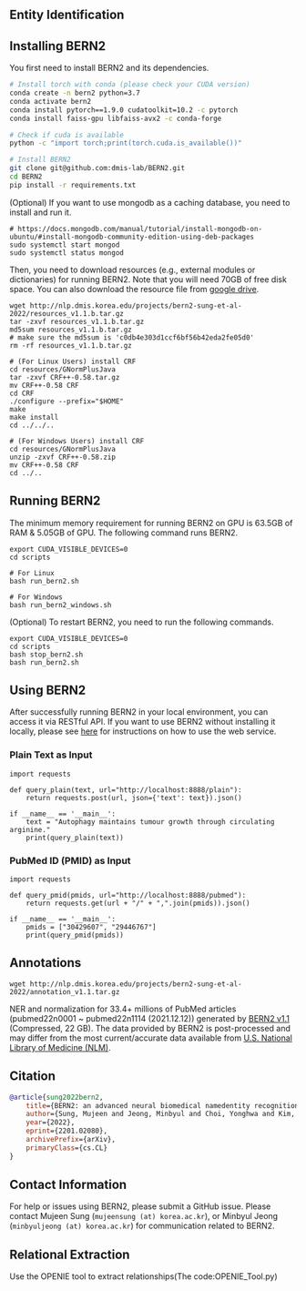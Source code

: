 ## Entity Identification
## Installing BERN2

You first need to install BERN2 and its dependencies.

```bash
# Install torch with conda (please check your CUDA version)
conda create -n bern2 python=3.7
conda activate bern2
conda install pytorch==1.9.0 cudatoolkit=10.2 -c pytorch
conda install faiss-gpu libfaiss-avx2 -c conda-forge

# Check if cuda is available
python -c "import torch;print(torch.cuda.is_available())"

# Install BERN2
git clone git@github.com:dmis-lab/BERN2.git
cd BERN2
pip install -r requirements.txt

```

(Optional) If you want to use mongodb as a caching database, you need to install and run it.
```
# https://docs.mongodb.com/manual/tutorial/install-mongodb-on-ubuntu/#install-mongodb-community-edition-using-deb-packages
sudo systemctl start mongod
sudo systemctl status mongod
```

Then, you need to download resources (e.g., external modules or dictionaries) for running BERN2. Note that you will need 70GB of free disk space. You can also download the resource file from [google drive](https://drive.google.com/file/d/147b3OhU4IdQi121ZBUSqO1XKdKoXE5DK/view?usp=sharing).

```
wget http://nlp.dmis.korea.edu/projects/bern2-sung-et-al-2022/resources_v1.1.b.tar.gz
tar -zxvf resources_v1.1.b.tar.gz
md5sum resources_v1.1.b.tar.gz
# make sure the md5sum is 'c0db4e303d1ccf6bf56b42eda2fe05d0'
rm -rf resources_v1.1.b.tar.gz

# (For Linux Users) install CRF 
cd resources/GNormPlusJava
tar -zxvf CRF++-0.58.tar.gz
mv CRF++-0.58 CRF
cd CRF
./configure --prefix="$HOME"
make
make install
cd ../../..

# (For Windows Users) install CRF 
cd resources/GNormPlusJava
unzip -zxvf CRF++-0.58.zip
mv CRF++-0.58 CRF
cd ../..
```

## Running BERN2

The minimum memory requirement for running BERN2 on GPU is 63.5GB of RAM & 5.05GB of GPU. 
The following command runs BERN2.
```
export CUDA_VISIBLE_DEVICES=0
cd scripts

# For Linux
bash run_bern2.sh

# For Windows
bash run_bern2_windows.sh
```

(Optional) To restart BERN2, you need to run the following commands.
```
export CUDA_VISIBLE_DEVICES=0
cd scripts
bash stop_bern2.sh
bash run_bern2.sh
```

## Using BERN2

After successfully running BERN2 in your local environment, you can access it via RESTful API. 
If you want to use BERN2 without installing it locally, please see [here](http://bern2.korea.ac.kr/documentation#api_content) for instructions on how to use the web service.

### Plain Text as Input
```
import requests

def query_plain(text, url="http://localhost:8888/plain"):
    return requests.post(url, json={'text': text}).json()

if __name__ == '__main__':
    text = "Autophagy maintains tumour growth through circulating arginine."
    print(query_plain(text))
```

### PubMed ID (PMID) as Input
```
import requests

def query_pmid(pmids, url="http://localhost:8888/pubmed"):
    return requests.get(url + "/" + ",".join(pmids)).json()

if __name__ == '__main__':
    pmids = ["30429607", "29446767"]
    print(query_pmid(pmids))
```

## Annotations

```
wget http://nlp.dmis.korea.edu/projects/bern2-sung-et-al-2022/annotation_v1.1.tar.gz
```

NER and normalization for 33.4+ millions of PubMed articles (pubmed22n0001 ~ pubmed22n1114 (2021.12.12)) generated by [BERN2 v1.1](https://github.com/dmis-lab/BERN2/releases/tag/v1.1.0) (Compressed, 22 GB). The data provided by BERN2 is post-processed and may differ from the most current/accurate data available from [U.S. National Library of Medicine (NLM)](https://www.nlm.nih.gov/).

## Citation
```bibtex
@article{sung2022bern2,
    title={BERN2: an advanced neural biomedical namedentity recognition and normalization tool}, 
    author={Sung, Mujeen and Jeong, Minbyul and Choi, Yonghwa and Kim, Donghyeon and Lee, Jinhyuk and Kang, Jaewoo},
    year={2022},
    eprint={2201.02080},
    archivePrefix={arXiv},
    primaryClass={cs.CL}
}
```

## Contact Information
For help or issues using BERN2, please submit a GitHub issue. Please contact Mujeen Sung (`mujeensung (at) korea.ac.kr`), or Minbyul Jeong (`minbyuljeong (at) korea.ac.kr`) for communication related to BERN2.
## Relational Extraction
Use the OPENIE tool to extract relationships(The code:OPENIE_Tool.py)